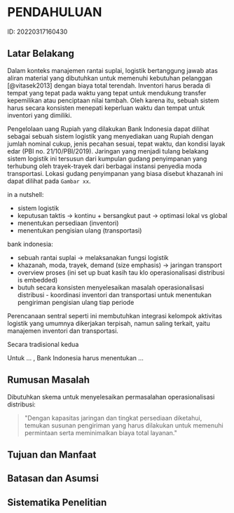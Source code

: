 # PENDAHULUAN

ID: 20220317160430

## Latar Belakang

Dalam konteks manajemen rantai suplai, logistik bertanggung jawab atas aliran material yang dibutuhkan untuk memenuhi kebutuhan pelanggan [@vitasek2013] dengan biaya total terendah. Inventori harus berada di tempat yang tepat pada waktu yang tepat untuk mendukung transfer kepemilikan atau penciptaan nilai tambah. Oleh karena itu, sebuah sistem harus secara konsisten menepati keperluan waktu dan tempat untuk inventori yang dimiliki.

Pengelolaan uang Rupiah yang dilakukan Bank Indonesia dapat dilihat sebagai sebuah sistem logistik yang menyediakan uang Rupiah dengan jumlah nominal cukup, jenis pecahan sesuai, tepat waktu, dan kondisi layak edar (PBI no. 21/10/PBI/2019). Jaringan yang menjadi tulang belakang sistem logistik ini tersusun dari kumpulan gudang penyimpanan yang terhubung oleh trayek-trayek dari berbagai instansi penyedia moda transportasi. Lokasi gudang penyimpanan yang biasa disebut khazanah ini dapat dilihat pada `Gambar xx`.

in a nutshell:

- sistem logistik
- keputusan taktis -> kontinu + bersangkut paut -> optimasi lokal vs global
- menentukan persediaan (inventori)
- menentukan pengisian ulang (transportasi)

bank indonesia:

- sebuah rantai suplai -> melaksanakan fungsi logistik
- khazanah, moda, trayek, demand (size emphasis) -> jaringan transport
- overview proses (ini set up buat kasih tau klo operasionalisasi distribusi is embedded)
- butuh secara konsisten menyelesaikan masalah operasionalisasi distribusi - koordinasi inventori dan transportasi untuk menentukan pengiriman pengisian ulang tiap periode

Perencanaan sentral seperti ini membutuhkan integrasi kelompok aktivitas logistik yang umumnya dikerjakan terpisah, namun saling terkait, yaitu manajemen inventori dan transportasi.

Secara tradisional kedua

Untuk … , Bank Indonesia harus menentukan …

## Rumusan Masalah

Dibutuhkan skema untuk menyelesaikan permasalahan operasionalisasi distribusi:
> "Dengan kapasitas jaringan dan tingkat persediaan diketahui, temukan susunan pengiriman yang harus dilakukan untuk memenuhi permintaan serta meminimalkan biaya total layanan."

## Tujuan dan Manfaat

## Batasan dan Asumsi

## Sistematika Penelitian
